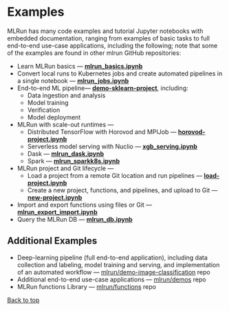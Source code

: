 <a id="top"></a>
# Examples

MLRun has many code examples and tutorial Jupyter notebooks with embedded documentation, ranging from examples of basic tasks to full end-to-end use-case applications, including the following; note that some of the examples are found in other mlrun GitHub repositories:

- Learn MLRun basics &mdash; [**mlrun_basics.ipynb**](https://github.com/mlrun/mlrun/tree/master/examples/mlrun_basics.ipynb)
- Convert local runs to Kubernetes jobs and create automated pipelines in a single notebook &mdash; [**mlrun_jobs.ipynb**](https://github.com/mlrun/mlrun/tree/master/examples/mlrun_jobs.ipynb)
- End-to-end ML pipeline&mdash; [**demo-sklearn-project**](https://github.com/mlrun/demos/tree/master/sklearn-pipe), including:
  - Data ingestion and analysis 
  - Model training
  - Verification
  - Model deployment
- MLRun with scale-out runtimes &mdash;
  - Distributed TensorFlow with Horovod and MPIJob &mdash; [**horovod-project.ipynb**](https://github.com/mlrun/demos/blob/master/horovod-pipe/horovod-project.ipynb)
  - Serverless model serving with Nuclio &mdash; [**xgb_serving.ipynb**](https://github.com/mlrun/mlrun/tree/master/examples/xgb_serving.ipynb)
  - Dask &mdash; [**mlrun_dask.ipynb**](https://github.com/mlrun/mlrun/tree/master/examples/mlrun_dask.ipynb)
  - Spark &mdash; [**mlrun_sparkk8s.ipynb**](https://github.com/mlrun/mlrun/tree/master/examples/mlrun_sparkk8s.ipynb)
- MLRun project and Git lifecycle &mdash;
  - Load a project from a remote Git location and run pipelines &mdash; [**load-project.ipynb**](https://github.com/mlrun/mlrun/tree/master/examples/load-project.ipynb)
  - Create a new project, functions, and pipelines, and upload to Git &mdash; [**new-project.ipynb**](https://github.com/mlrun/mlrun/tree/master/examples/new-project.ipynb)
- Import and export functions using files or Git &mdash; [**mlrun_export_import.ipynb**](https://github.com/mlrun/mlrun/tree/master/examples/mlrun_export_import.ipynb)
- Query the MLRun DB &mdash; [**mlrun_db.ipynb**](https://github.com/mlrun/mlrun/tree/master/examples/mlrun_db.ipynb)

<a id="additional-examples"></a>
## Additional Examples

- Deep-learning pipeline (full end-to-end application), including data collection and labeling, model training and serving, and implementation of an automated workflow &mdash; [mlrun/demo-image-classification](https://github.com/mlrun/demo-image-classification) repo
- Additional end-to-end use-case applications &mdash; [mlrun/demos](https://github.com/mlrun/demos) repo
- MLRun functions Library &mdash; [mlrun/functions](https://github.com/mlrun/functions) repo 

[Back to top](#top)

